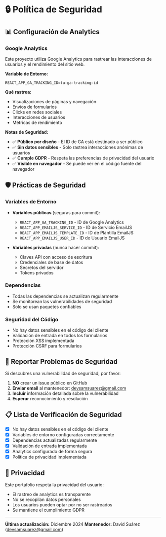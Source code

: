 # 🔒 Política de Seguridad

## 📊 Configuración de Analytics

### **Google Analytics**
Este proyecto utiliza Google Analytics para rastrear las interacciones de usuarios y el rendimiento del sitio web.

**Variable de Entorno:**
```
REACT_APP_GA_TRACKING_ID=tu-ga-tracking-id
```

**Qué rastrea:**
- Visualizaciones de páginas y navegación
- Envíos de formularios
- Clicks en redes sociales
- Interacciones de usuarios
- Métricas de rendimiento

**Notas de Seguridad:**
- ✅ **Público por diseño** - El ID de GA está destinado a ser público
- ✅ **Sin datos sensibles** - Solo rastrea interacciones anónimas de usuarios
- ✅ **Cumple GDPR** - Respeta las preferencias de privacidad del usuario
- ✅ **Visible en navegador** - Se puede ver en el código fuente del navegador

## 🛡️ Prácticas de Seguridad

### **Variables de Entorno**
- **Variables públicas** (seguras para commit):
  - `REACT_APP_GA_TRACKING_ID` - ID de Google Analytics
  - `REACT_APP_EMAILJS_SERVICE_ID` - ID de Servicio EmailJS
  - `REACT_APP_EMAILJS_TEMPLATE_ID` - ID de Plantilla EmailJS
  - `REACT_APP_EMAILJS_USER_ID` - ID de Usuario EmailJS

- **Variables privadas** (nunca hacer commit):
  - Claves API con acceso de escritura
  - Credenciales de base de datos
  - Secretos del servidor
  - Tokens privados

### **Dependencias**
- Todas las dependencias se actualizan regularmente
- Se monitorean las vulnerabilidades de seguridad
- Solo se usan paquetes confiables

### **Seguridad del Código**
- No hay datos sensibles en el código del cliente
- Validación de entrada en todos los formularios
- Protección XSS implementada
- Protección CSRF para formularios

## 🚨 Reportar Problemas de Seguridad

Si descubres una vulnerabilidad de seguridad, por favor:

1. **NO** crear un issue público en GitHub
2. **Enviar email** al mantenedor: devsamsuarez@gmail.com
3. **Incluir** información detallada sobre la vulnerabilidad
4. **Esperar** reconocimiento y resolución

## 📋 Lista de Verificación de Seguridad

- [x] No hay datos sensibles en el código del cliente
- [x] Variables de entorno configuradas correctamente
- [x] Dependencias actualizadas regularmente
- [x] Validación de entrada implementada
- [x] Analytics configurado de forma segura
- [x] Política de privacidad implementada

## 🔐 Privacidad

Este portafolio respeta la privacidad del usuario:
- El rastreo de analytics es transparente
- No se recopilan datos personales
- Los usuarios pueden optar por no ser rastreados
- Se mantiene el cumplimiento GDPR

---

**Última actualización:** Diciembre 2024
**Mantenedor:** David Suárez (devsamsuarez@gmail.com) 